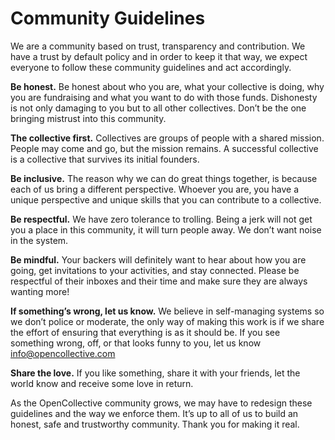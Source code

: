 # Community Guidelines

We are a community based on trust, transparency and contribution. We have a trust by default policy and in order to keep it that way, we expect everyone to follow these community guidelines and act accordingly. 

**Be honest.** Be honest about who you are, what your collective is doing, why you are fundraising and what you want to do with those funds. Dishonesty is not only damaging to you but to all other collectives. Don’t be the one bringing mistrust into this community. 

**The collective first.** Collectives are groups of people with a shared mission. People may come and go, but the mission remains. A successful collective is a collective that survives its initial founders.

**Be inclusive.** The reason why we can do great things together, is because each of us bring a different perspective. Whoever you are, you have a unique perspective and unique skills that you can contribute to a collective.

**Be respectful.** We have zero tolerance to trolling. Being a jerk will not get you a place in this community, it will turn people away. We don’t want noise in the system. 

**Be mindful.** Your backers will definitely want to hear about how you are going, get invitations to your activities, and stay connected. Please be respectful of their inboxes and their time and make sure they are always wanting more! 

**If something’s wrong, let us know.** We believe in self-managing systems so we don’t police or moderate, the only way of making this work is if we share the effort of ensuring that everything is as it should be. If you see something wrong, off, or that looks funny to you, let us know info@opencollective.com 

**Share the love.** If you like something, share it with your friends, let the world know and receive some love in return. 

As the OpenCollective community grows, we may have to redesign these guidelines and the way we enforce them. It’s up to all of us to build an honest, safe and trustworthy community. Thank you for making it real.

